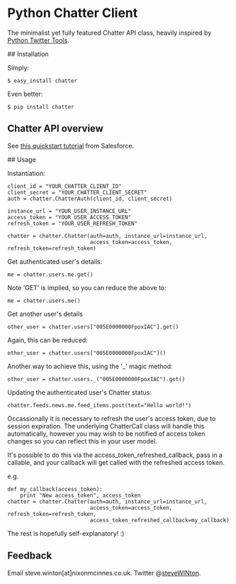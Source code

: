 # Python Chatter Client

The minimalist yet fully featured Chatter API class, heavily inspired by [Python Twitter Tools](https://github.com/sixohsix/twitter/).

## Installation

Simply:

	$ easy_install chatter

Even better:

	$ pip install chatter

## Chatter API overview

See [this quickstart tutorial](http://www.salesforce.com/us/developer/docs/chatterapi/Content/quickstart.htm) from Salesforce.

## Usage

Instantiation:

    client_id = "YOUR_CHATTER_CLIENT_ID"
    client_secret = "YOUR_CHATTER_CLIENT_SECRET"
    auth = chatter.ChatterAuth(client_id, client_secret)

    instance_url = "YOUR_USER_INSTANCE_URL"
    access_token = "YOUR_USER_ACCESS_TOKEN"
    refresh_token = "YOUR_USER_REFRESH_TOKEN"

    chatter = chatter.Chatter(auth=auth, instance_url=instance_url, 
                              access_token=access_token, refresh_token=refresh_token)
            
Get authenticated user's details:

    me = chatter.users.me.get()

Note 'GET' is implied, so you can reduce the above to:

    me = chatter.users.me()

Get another user's details

    other_user = chatter.users["005E0000000FpoxIAC"].get()

Again, this can be reduced:

    other_user = chatter.users["005E0000000FpoxIAC"]()

Another way to achieve this, using the '_' magic method:

    other_user = chatter.users._("005E0000000FpoxIAC").get()

Updating the authenticated user's Chatter status:

    chatter.feeds.news.me.feed_items.post(text="Hello world!")

Occassionally it is necessary to refresh the user's access token, due to session expiration. The underlying ChatterCall class will handle this automatically, however you may wish to be notified of access token changes so you can reflect this in your user model.

It's possible to do this via the access_token_refreshed_callback, pass in  a callable, and your callback will get called with the refreshed access token.
 
e.g.

    def my_callback(access_token):
        print "New access_token", access_token
    chatter = chatter.Chatter(auth=auth, instance_url=instance_url, 
                              access_token=access_token, refresh_token=refresh_token,
                              access_token_refreshed_callback=my_callback)


The rest is hopefully self-explanatory! :)

## Feedback

Email steve.winton[at]nixonmcinnes.co.uk.
Twitter @[steveWINton](http://twitter.com/steveWINton).
